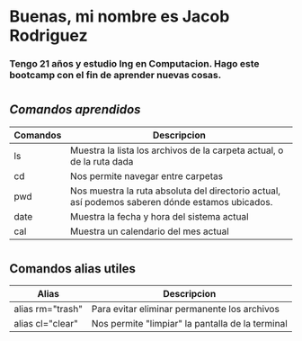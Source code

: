 # Buenas, mi nombre es Jacob Rodriguez

### Tengo 21 años y estudio Ing en Computacion. Hago este bootcamp con el fin de aprender nuevas cosas.  
#

## *Comandos aprendidos*


| Comandos | Descripcion |
| ---------- | ----------- |
|     ls     | Muestra la lista los archivos de la carpeta actual, o de la ruta dada | 
|     cd     | Nos permite navegar entre carpetas |
|     pwd     | Nos muestra la ruta absoluta del directorio actual, así podemos saberen dónde estamos ubicados. |
|      date    | Muestra la fecha y hora del sistema actual |
|     cal     | Muestra un calendario del mes actual |
#

## Comandos alias utiles
| Alias | Descripcion |
| ---------- | ----------- |
| alias rm="trash" | Para evitar eliminar permanente los archivos | 
| alias cl="clear" | Nos permite "limpiar" la pantalla de la terminal |
